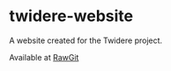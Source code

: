 # twidere-website
A website created for the Twidere project.

Available at [RawGit](https://cdn.rawgit.com/adamthiede/twidere-website/master/index.html)
